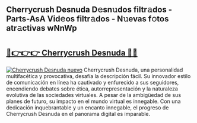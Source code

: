 ## Cherrycrush Desnuda D𝚎sn𝚞dos filtr𝚊dos - Parts-AsA Vid𝚎os filtr𝚊dos - N𝚞evas f𝚘tos atr𝚊ctivas wNnWp

# <h2><a href="http://mbcn6c.tromn.icu/?c=Cherrycrush+Desnuda">🔗👉👉👉 Cherrycrush Desnuda 🔗🔗</a></h2>

[![Cherrycrush Desnuda nuevo](https://i.imgur.com/pEAQMta.gif)](http://mbcn6c.tromn.icu/?c=Cherrycrush+Desnuda)
Cherrycrush Desnuda, una personalidad multifacética y provocativa, desafía la descripción fácil. Su innovador estilo de comunicación en línea ha cautivado y enfurecido a sus seguidores, encendiendo debates sobre ética, autorrepresentación y la naturaleza evolutiva de las sociedades virtuales. A pesar de la ambigüedad de sus planes de futuro, su impacto en el mundo virtual es innegable. Con una dedicación inquebrantable y un encanto innegable, el progreso de Cherrycrush Desnuda en el panorama digital es imparable.
